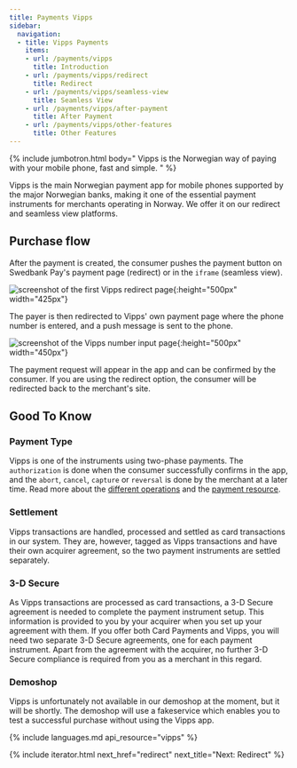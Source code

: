 ```yaml
---
title: Payments Vipps
sidebar:
  navigation:
  - title: Vipps Payments
    items:
    - url: /payments/vipps
      title: Introduction
    - url: /payments/vipps/redirect
      title: Redirect
    - url: /payments/vipps/seamless-view
      title: Seamless View
    - url: /payments/vipps/after-payment
      title: After Payment
    - url: /payments/vipps/other-features
      title: Other Features
---
```


{% include jumbotron.html body=" Vipps is the Norwegian way of paying with your
mobile phone, fast and simple. " %}

Vipps is the main Norwegian payment app for mobile phones supported by the major
Norwegian banks, making it one of the essential payment instruments for
merchants operating in Norway. We offer it on our redirect and seamless view
platforms.

## Purchase flow

After the payment is created, the consumer pushes the payment button on Swedbank Pay's
payment page (redirect) or in the `iframe` (seamless view).

![screenshot of the first Vipps redirect page][vipps-redirect]{:height="500px" width="425px"}

The payer is then redirected to Vipps' own payment
page where the phone number is entered, and a push message is sent to the phone.

![screenshot of the Vipps number input page][vipps-number-input]{:height="500px" width="450px"}

The payment request will appear in the app and can be confirmed by the consumer.
If you are using the redirect option, the consumer will be redirected back to
the merchant's site.

## Good To Know

### Payment Type

Vipps is one of the instruments using two-phase payments. The `authorization` is
done when the consumer successfully confirms in the app, and the `abort`,
`cancel`, `capture` or `reversal` is done by the merchant at a later time. Read
more about the [different operations][after-payment] and the [payment
resource][payment-resource].

### Settlement

Vipps transactions are handled, processed and settled as card transactions in
our system. They are, however, tagged as Vipps transactions and have their own
acquirer agreement, so the two payment instruments are settled separately.

### 3-D Secure

As Vipps transactions are processed as card transactions, a 3-D Secure agreement
is needed to complete the payment instrument setup. This information is provided
to you by your acquirer when you set up your agreement with them. If you offer
both Card Payments and Vipps, you will need two separate 3-D Secure agreements, one for
each payment instrument. Apart from the agreement with the acquirer, no further
3-D Secure compliance is required from you as a merchant in this regard.

### Demoshop

Vipps is unfortunately not available in our demoshop at the moment, but it will
be shortly. The demoshop will use a fakeservice which enables you to test a
successful purchase without using the Vipps app.

{% include languages.md api_resource="vipps" %}

{% include iterator.html  next_href="redirect" next_title="Next: Redirect" %}

[payment-resource]: /payments/vipps/other-features#payment-resource
[after-payment]: /payments/vipps/after-payment#operations
[capture]: /payments/vipps/after-payment#captures
[cancel]: /payments/vipps/after-payment#cancellations
[vipps-redirect]: /assets/img/payments/vipps-redirect-en.png
[vipps-number-input]: /assets/img/payments/vipps-number-input-en.png

